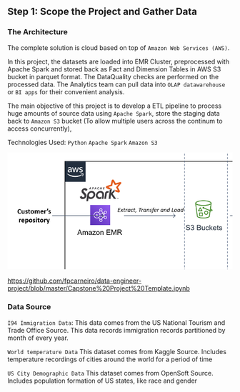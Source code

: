
## Step 1: Scope the Project and Gather Data


### The Architecture

The complete solution is cloud based on top of `Amazon Web Services (AWS)`. 

In this project, the datasets are loaded into EMR Cluster, preprocessed with Apache Spark and stored back as Fact and Dimension Tables in AWS S3 bucket in parquet format. The DataQuality checks are performed on the processed data. The Analytics team can pull data into `OLAP datawarehouse` or `BI apps` for their convenient analysis.

The main objective of this project is to develop a ETL pipeline to process huge amounts of source data using `Apache Spark`, store the staging data back to `Amazon S3` bucket (To allow multiple users across the continum to access concurrently), 

Technologies Used: `Python` `Apache Spark` `Amazon S3` 

![screenshot](architecture.png)

https://github.com/fpcarneiro/data-engineer-project/blob/master/Capstone%20Project%20Template.ipynb


### Data Source

`I94 Immigration Data`: 
This data comes from the US National Tourism and Trade Office Source. This data records immigration records partitioned by month of every year.

`World temperature Data`
This dataset comes from Kaggle Source. Includes temperature recordings of cities around the world for a period of time


`US City Demographic Data`
This dataset comes from OpenSoft Source. Includes population formation of US states, like race and gender
